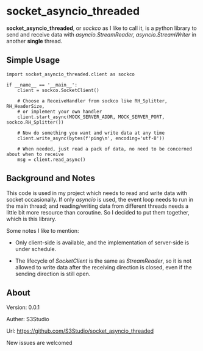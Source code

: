 # socket_asyncio_threaded

**socket_asyncio_threaded**, or *sockco* as I like to call it, is a python library to send and receive data with *asyncio.StreamReader, asyncio.StreamWriter* in another **single** thread.

## Simple Usage

```
import socket_asyncio_threaded.client as sockco

if __name__ == '__main__':
    client = sockco.SocketClient()

    # Choose a ReceiveHandler from sockco like RH_Splitter, RH_HeaderSize,
    # or implement your own handler
    client.start_async(MOCK_SERVER_ADDR, MOCK_SERVER_PORT, sockco.RH_Splitter())

    # Now do something you want and write data at any time
    client.write_async(bytes(f'ping\n', encoding='utf-8'))

    # When needed, just read a pack of data, no need to be concerned about when to receive
    msg = client.read_async()
```

## Background and Notes

This code is used in my project which needs to read and write data with socket occasionally. If only *asyncio* is used, the event loop needs to run in the main thread; and reading/writing data from different threads needs a little bit more resource than coroutine. So I decided to put them together, which is this library.

Some notes I like to mention:

* Only client-side is available, and the implementation of server-side is under schedule.

* The lifecycle of *SocketClient* is the same as *StreamReader*, so it is not allowed to write data after the receiving direction is closed, even if the sending direction is still open.

## About

Version: 0.0.1

Auther: S3Studio

Url: https://github.com/S3Studio/socket_asyncio_threaded

New issues are welcomed
